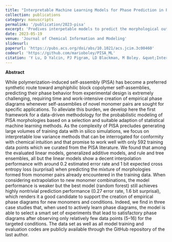 ```yaml
---
title: "Interpretable Machine Learning Models for Phase Prediction in Polymerization-Induced Self-Assembly"
collection: publications
category: manuscripts
permalink: '/publication/2023-pisa' 
excerpt: 'Prodives interpetable models to predict the morphological outcome of polymerization-induced self-assemblies with a performance that suffices to reduce time-consuming experimentations by practitioners.'
date: 2023-05-19
venue: 'Journal of Chemical Information and Modeling'
slidesurl: 
paperurl: 'https://pubs.acs.org/doi/abs/10.1021/acs.jcim.3c00460'
codeurl: 'https://github.com/marioboley/PISA_ML'
citation: 'Y Lu, D Yalcin, PJ Pigram, LD Blackman, M Boley. &quot;Interpretable machine learning models for phase prediction in polymerization-induced self-assembly.&quot; <i>Journal of Chemical Information and Modeling</i> 63, no. 11 (2023): 3288-3306.'
---
```


**Abstract**

While polymerization-induced self-assembly (PISA) has become a preferred synthetic route toward amphiphilic block copolymer self-assemblies, predicting their phase behavior from experimental design is extremely challenging, requiring time and work-intensive creation of empirical phase diagrams whenever self-assemblies of novel monomer pairs are sought for specific applications. To alleviate this burden, we develop here the first framework for a data-driven methodology for the probabilistic modeling of PISA morphologies based on a selection and suitable adaption of statistical machine learning methods. As the complexity of PISA precludes generating large volumes of training data with in silico simulations, we focus on interpretable low variance methods that can be interrogated for conformity with chemical intuition and that promise to work well with only 592 training data points which we curated from the PISA literature. We found that among the evaluated linear models, generalized additive models, and rule and tree ensembles, all but the linear models show a decent interpolation performance with around 0.2 estimated error rate and 1 bit expected cross entropy loss (surprisal) when predicting the mixture of morphologies formed from monomer pairs already encountered in the training data. When considering extrapolation to new monomer combinations, the model performance is weaker but the best model (random forest) still achieves highly nontrivial prediction performance (0.27 error rate, 1.6 bit surprisal), which renders it a good candidate to support the creation of empirical phase diagrams for new monomers and conditions. Indeed, we find in three case studies that, when used to actively learn phase diagrams, the model is able to select a smart set of experiments that lead to satisfactory phase diagrams after observing only relatively few data points (5–16) for the targeted conditions. The data set as well as all model training and evaluation codes are publicly available through the GitHub repository of the last author.